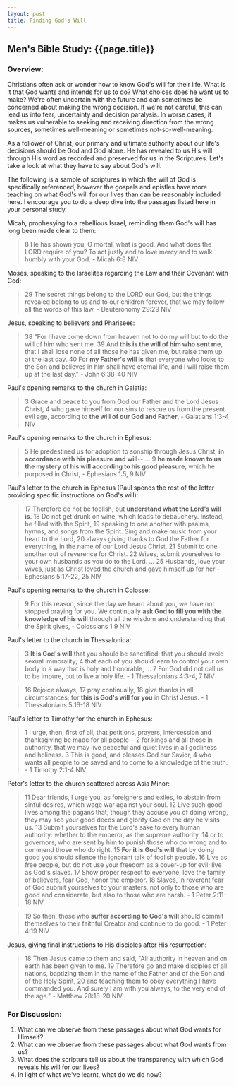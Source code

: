 ```yaml
---
layout: post
title: Finding God's Will
---
```

## Men's Bible Study: {{page.title}}

### Overview:
Christians often ask or wonder how to know God's will for their life. What is it that God wants and intends for us to do? 
What choices does he want us to make? We're often uncertain with the future and can sometimes be concerned about making 
the wrong decision. If we're not careful, this can lead us into fear, uncertainty and decision paralysis. In worse cases, 
it makes us vulnerable to seeking and receiving direction from the wrong sources, sometimes well-meaning or sometimes
not-so-well-meaning.

As a follower of Christ, our primary and ultimate authority about our life's decisions should be God and God alone. 
He has revealed to us His will through His word as recorded and preserved for us in the Scriptures. Let's take a look at 
what they have to say about God's will.

The following is a sample of scriptures in which the will of God is specifically referenced, however the gospels and epistles
have more teaching on what God's will for our lives than can be reasonably included here. I encourage you to do a deep dive
into the passages listed here in your personal study.

Micah, prophesying to a rebellious Israel, reminding them God's will has long been made clear to them:
> 8 He has shown you, O mortal, what is good. And what does the LORD require of you? To act justly and to love mercy and to walk humbly with your God. - Micah 6:8 NIV

Moses, speaking to the Israelites regarding the Law and their Covenant with God:
> 29 The secret things belong to the LORD our God, but the things revealed belong to us and to our children forever, that we may follow all the words of this law. - Deuteronomy 29:29 NIV

Jesus, speaking to believers and Pharisees:
> 38 "For I have come down from heaven not to do my will but to do the will of him who sent me. 39 And **this is the will of him who sent me**, that I shall lose none of all those he has given me, but raise them up at the last day. 40 For **my Father's will is** that everyone who looks to the Son and believes in him shall have eternal life, and I will raise them up at the last day." - John 6:38-40 NIV

Paul's opening remarks to the church in Galatia:
> 3 Grace and peace to you from God our Father and the Lord Jesus Christ, 4 who gave himself for our sins to rescue us from the present evil age, according to **the will of our God and Father**, - Galatians 1:3-4 NIV

Paul's opening remarks to the church in Ephesus:
> 5 He predestined us for adoption to sonship through Jesus Christ, **in accordance with his pleasure and will**-- ... 9 **he made known to us the mystery of his will according to his good pleasure**, which he purposed in Christ, - Ephesians 1:5, 9 NIV

Paul's letter to the church in Ephesus (Paul spends the rest of the letter providing specific instructions on God's will):
> 17 Therefore do not be foolish, but **understand what the Lord's will is**. 18 Do not get drunk on wine, which leads to debauchery. Instead, be filled with the Spirit, 19 speaking to one another with psalms, hymns, and songs from the Spirit. Sing and make music from your heart to the Lord, 20 always giving thanks to God the Father for everything, in the name of our Lord Jesus Christ. 21 Submit to one another out of reverence for Christ. 22 Wives, submit yourselves to your own husbands as you do to the Lord. ... 25 Husbands, love your wives, just as Christ loved the church and gave himself up for her - Ephesians 5:17-22, 25 NIV

Paul's opening remarks to the church in Colosse:
> 9 For this reason, since the day we heard about you, we have not stopped praying for you. We continually **ask God to fill you with the knowledge of his will** through all the wisdom and understanding that the Spirit gives, - Colossians 1:9 NIV

Paul's letter to the church in Thessalonica:
> 3 **It is God's will** that you should be sanctified: that you should avoid sexual immorality; 4 that each of you should learn to control your own body in a way that is holy and honorable, ... 7 For God did not call us to be impure, but to live a holy life. - 1 Thessalonians 4:3-4, 7 NIV

> 16 Rejoice always, 17 pray continually, 18 give thanks in all circumstances; for **this is God's will for you** in Christ Jesus. - 1 Thessalonians 5:16-18 NIV

Paul's letter to Timothy for the church in Ephesus:
>1 I urge, then, first of all, that petitions, prayers, intercession and thanksgiving be made for all people-- 2 for kings and all those in authority, that we may live peaceful and quiet lives in all godliness and holiness. 3 This is good, and pleases God our Savior, 4 who wants all people to be saved and to come to a knowledge of the truth. - 1 Timothy 2:1-4 NIV

Peter's letter to the church scattered across Asia Minor:
> 11 Dear friends, I urge you, as foreigners and exiles, to abstain from sinful desires, which wage war against your soul. 12 Live such good lives among the pagans that, though they accuse you of doing wrong, they may see your good deeds and glorify God on the day he visits us. 13 Submit yourselves for the Lord's sake to every human authority: whether to the emperor, as the supreme authority, 14 or to governors, who are sent by him to punish those who do wrong and to commend those who do right. 15 **For it is God's will** that by doing good you should silence the ignorant talk of foolish people. 16 Live as free people, but do not use your freedom as a cover-up for evil; live as God's slaves. 17 Show proper respect to everyone, love the family of believers, fear God, honor the emperor. 18 Slaves, in reverent fear of God submit yourselves to your masters, not only to those who are good and considerate, but also to those who are harsh. - 1 Peter 2:11-18 NIV

> 19 So then, those who **suffer according to God's will** should commit themselves to their faithful Creator and continue to do good. - 1 Peter 4:19 NIV

Jesus, giving final instructions to His disciples after His resurrection:
> 18 Then Jesus came to them and said, "All authority in heaven and on earth has been given to me. 19 Therefore go and make disciples of all nations, baptizing them in the name of the Father and of the Son and of the Holy Spirit, 20 and teaching them to obey everything I have commanded you. And surely I am with you always, to the very end of the age." - Matthew 28:18-20 NIV

### For Discussion:
1. What can we observe from these passages about what God wants for Himself?
2. What can we observe from these passages about what God wants from us?
3. What does the scripture tell us about the transparency with which God reveals his will for our lives?
4. In light of what we've learnt, what do we do now?




